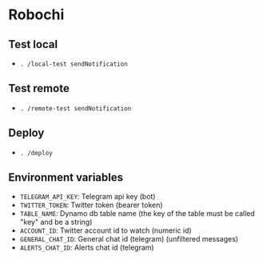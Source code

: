 # Robochi
## Test local
 - `. /local-test sendNotification`

## Test remote
 - `. /remote-test sendNotification`

## Deploy
 - `. /deploy`

## Environment variables
 - `TELEGRAM_API_KEY`: Telegram api key (bot)
 - `TWITTER_TOKEN`: Twitter token (bearer token)
 - `TABLE_NAME`: Dynamo db table name (the key of the table must be called "key" and be a string)
 - `ACCOUNT_ID`: Twitter account id to watch (numeric id)
 - `GENERAL_CHAT_ID`: General chat id (telegram) (unfiltered messages)
 - `ALERTS_CHAT_ID`: Alerts chat id (telegram)